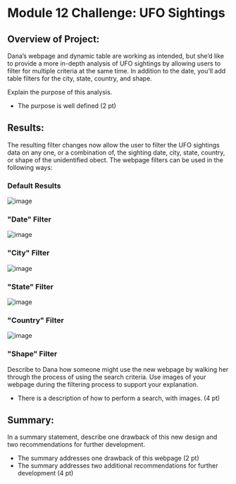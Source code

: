 # Module 12 Challenge: UFO Sightings

## Overview of Project: 
Dana’s webpage and dynamic table are working as intended, but she’d like to provide a more in-depth analysis of UFO sightings by allowing users to filter for multiple criteria at the same time. In addition to the date, you’ll add table filters for the city, state, country, and shape.

Explain the purpose of this analysis. 
- The purpose is well defined (2 pt)

## Results: 
The resulting filter changes now allow the user to filter the UFO sightings data on any one, or a combination of, the sighting date, city, state, country, or shape of the unidentified obect. The webpage filters can be used in the following ways:
### Default Results
![image](https://user-images.githubusercontent.com/114360511/211949928-a4fd2949-a2ee-49d2-a62f-7924167e6b8a.png)

### "Date" Filter
![image](https://user-images.githubusercontent.com/114360511/211950025-e7f00eec-eec0-4f1c-9fd0-598f03cfd3ca.png)

### "City" Filter
![image](https://user-images.githubusercontent.com/114360511/211950081-f37bf5b8-04eb-4f96-a016-d2c5a5dd4417.png)

### "State" Filter
![image](https://user-images.githubusercontent.com/114360511/211950197-6e755933-4d94-49cf-af4b-a26f9f421070.png)

### "Country" Filter
![image](https://user-images.githubusercontent.com/114360511/211950269-0f2f9179-be77-461f-94c5-aff5561c1daa.png)

### "Shape" Filter


Describe to Dana how someone might use the new webpage by walking her through the process of using the search criteria. Use images of your webpage during the filtering process to support your explanation.  
- There is a description of how to perform a search, with images. (4 pt)

## Summary: 
In a summary statement, describe one drawback of this new design and two recommendations for further development.
- The summary addresses one drawback of this webpage (2 pt)
- The summary addresses two additional recommendations for further development (4 pt)
